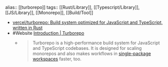 alias:: [[turborepo]]
tags:: [[Rust/Library]], [[Typescript/Library]], [[JS/Library]], [[Monorepo]], [[Build/Tool]]

- [vercel/turborepo: Build system optimized for JavaScript and TypeScript, written in Rust](https://github.com/vercel/turborepo)
- #Website [Introduction | Turborepo](https://turbo.build/repo/docs)
	- > Turborepo is a high-performance build system for JavaScript and TypeScript codebases. It is designed for scaling monorepos and also makes workflows in [single-package workspaces](https://turbo.build/repo/docs/guides/single-package-workspaces) faster, too.